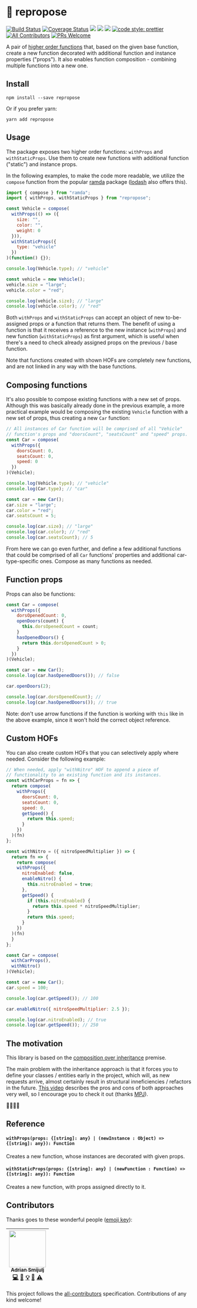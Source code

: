 
# 🎲 repropose
[![Build Status](https://travis-ci.org/doitadrian/repropose.svg?branch=master)](https://travis-ci.org/doitadrian/repropose)
[![Coverage Status](https://coveralls.io/repos/github/doitadrian/repropose/badge.svg?branch=master)](https://coveralls.io/github/doitadrian/repropose?branch=master)
[![](https://img.shields.io/npm/dw/repropose.svg)](https://www.npmjs.com/package/repropose) 
[![](https://img.shields.io/npm/v/repropose.svg)](https://www.npmjs.com/package/repropose)
![](https://img.shields.io/npm/types/repropose.svg)
[![code style: prettier](https://img.shields.io/badge/code_style-prettier-ff69b4.svg?style=flat-square)](https://github.com/prettier/prettier)
[![All Contributors](https://img.shields.io/badge/all_contributors-1-orange.svg?style=flat-square)](#contributors)
[![PRs Welcome](https://img.shields.io/badge/PRs-welcome-brightgreen.svg?style=flat-square)](http://makeapullrequest.com)
  
A pair of [higher order functions](https://en.wikipedia.org/wiki/Higher-order_function)
that, based on the given base function, create a new function decorated 
with additional function and instance properties ("props"). It also enables function composition - combining multiple functions into a new one.

## Install
```
npm install --save repropose
```

Or if you prefer yarn: 
```
yarn add repropose
```

## Usage
The package exposes two higher order functions: `withProps` and `withStaticProps`. Use them to create new functions with additional function ("static") and instance props. 

In the following examples, to make the code more readable, we utilize the `compose` function from 
the popular [ramda](https://ramdajs.com/) package 
([lodash](https://lodash.com/) also offers this).

```javascript
import { compose } from "ramda";
import { withProps, withStaticProps } from "repropose";

const Vehicle = compose(
  withProps(() => ({
    size: "",
    color: "",
    weight: 0
  })),
  withStaticProps({
    type: "vehicle"
  })
)(function() {});

console.log(Vehicle.type); // "vehicle"

const vehicle = new Vehicle();
vehicle.size = "large";
vehicle.color = "red";

console.log(vehicle.size); // "large"
console.log(vehicle.color); // "red"
```

Both `withProps` and `withStaticProps` can accept an object of new to-be-assigned props or a function that returns them. The benefit of using a function is that it receives a reference to the new instance (`withProps`) and new function (`withStaticProps`) as first argument, which is useful when there's a need to check already assigned props on the previous / base function.

Note that functions created with shown HOFs are completely new functions, and are not linked in any way with the base functions.

## Composing functions

It's also possible to compose existing functions with a new set of props. Although this was basically already done in the previous example, a more practical example would be composing the existing `Vehicle` function with a new set of props, thus creating a new `Car` function:

```javascript
// All instances of Car function will be comprised of all "Vehicle" 
// function's props and "doorsCount", "seatsCount" and "speed" props.
const Car = compose(
  withProps({
    doorsCount: 0,
    seatsCount: 0,
    speed: 0
  })
)(Vehicle);

console.log(Vehicle.type); // "vehicle"
console.log(Car.type); // "car"

const car = new Car();
car.size = "large";
car.color = "red";
car.seatsCount = 5;

console.log(car.size); // "large"
console.log(car.color); // "red"
console.log(car.seatsCount); // 5
```

From here we can go even further, and define a few additional functions 
that could be comprised of all `Car` functions' properties and 
additional car-type-specific ones. Compose as many functions as needed.

## Function props

Props can also be functions:

```javascript
const Car = compose(
  withProps({
    dorsOpenedCount: 0,
    openDoors(count) {
      this.dorsOpenedCount = count;
    }
    hasOpenedDoors() {
      return this.dorsOpenedCount > 0;
    }
  })
)(Vehicle);

const car = new Car();
console.log(car.hasOpenedDoors()); // false

car.openDoors(2);

console.log(car.dorsOpenedCount); // 
console.log(car.hasOpenedDoors()); // true
```

Note: don't use arrow functions if the function is working with `this` like in the above example, since it won't hold the correct object reference.

## Custom HOFs
You can also create custom HOFs that you can selectively apply where needed. Consider the following example:

```javascript
// When needed, apply "withNitro" HOF to append a piece of 
// functionality to an existing function and its instances.
const withCarProps = fn => {
  return compose(
    withProps({
      doorsCount: 0,
      seatsCount: 0,
      speed: 0,
      getSpeed() {
        return this.speed;
      }
    })
  )(fn)
};

const withNitro = ({ nitroSpeedMultiplier }) => {
  return fn => {
    return compose(
    withProps({
      nitroEnabled: false,
      enableNitro() {
        this.nitroEnabled = true;
      },
      getSpeed() {
        if (this.nitroEnabled) {
          return this.speed * nitroSpeedMultiplier;
        }
        return this.speed;
      }
    })
  )(fn)
  }
};

const Car = compose(
  withCarProps(),
  withNitro()
)(Vehicle);

const car = new Car();
car.speed = 100;

console.log(car.getSpeed()); // 100

car.enableNitro({ nitroSpeedMultiplier: 2.5 });

console.log(car.nitroEnabled); // true
console.log(car.getSpeed()); // 250

```

## The motivation

This library is based on the [composition over inheritance](https://en.wikipedia.org/wiki/Composition_over_inheritance) premise.

The main problem with the inheritance approach is that it forces you to define your classes / entities early in the project, which will, as new requests arrive, almost certainly result in structural inneficiencies / refactors in the future. [This video](https://www.youtube.com/watch?v=wfMtDGfHWpA) describes the pros and cons of both approaches very well, so I encourage you to check it out (thanks [MPJ](https://github.com/mpj)). 

🍌🦍🌴🙃

## Reference

#### `withProps(props: {[string]: any} | (newInstance : Object) => {[string]: any}): Function`
Creates a new function, whose instances are decorated with given props.

#### `withStaticProps(props: {[string]: any} | (newFunction : Function) => {[string]: any}): Function`
Creates a new function, with props assigned directly to it.

## Contributors

Thanks goes to these wonderful people ([emoji key](https://github.com/kentcdodds/all-contributors#emoji-key)):

<!-- ALL-CONTRIBUTORS-LIST:START - Do not remove or modify this section -->
<!-- prettier-ignore -->
| [<img src="https://avatars0.githubusercontent.com/u/5121148?v=4" width="100px;"/><br /><sub><b>Adrian Smijulj</b></sub>](https://github.com/doitadrian)<br />[💻](https://github.com/doitadrian/repropose/commits?author=doitadrian "Code") [📖](https://github.com/doitadrian/repropose/commits?author=doitadrian "Documentation") [💡](#example-doitadrian "Examples") [👀](#review-doitadrian "Reviewed Pull Requests") [⚠️](https://github.com/doitadrian/repropose/commits?author=doitadrian "Tests") |
| :---: |
<!-- ALL-CONTRIBUTORS-LIST:END -->

This project follows the [all-contributors](https://github.com/kentcdodds/all-contributors) specification. Contributions of any kind welcome!
